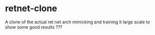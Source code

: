 # retnet-clone
A clone of the actual ret net arch mimicking and training it large scale to show some good results ???
